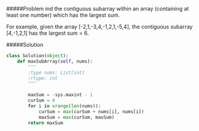 #####Problem
ind the contiguous subarray within an array (containing at least one number) which has the largest sum.

For example, given the array [-2,1,-3,4,-1,2,1,-5,4],
the contiguous subarray [4,-1,2,1] has the largest sum = 6.

#####Solution
```python
class Solution(object):
    def maxSubArray(self, nums):
        """
        :type nums: List[int]
        :rtype: int
        """
        
        maxSum = -sys.maxint - 1
        curSum = 0
        for i in xrange(len(nums)):
            curSum = max(curSum + nums[i], nums[i])
            maxSum = max(curSum, maxSum)
        return maxSum
```